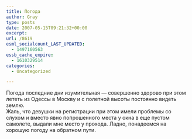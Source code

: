 ```yaml
---
title: Погода
author: Gray
type: posts
date: 2007-05-15T09:21:32+00:00
excerpt:
url: /8619
esml_socialcount_LAST_UPDATED:
  - 1497160563
essb_cache_expire:
  - 1610329514
categories:
  - Uncategorized

---
```








Погода последние дни изумительная &#8212; совершенно здорово при этом лететь из Одессы в Москву и с полетной высоты постоянно видеть землю.  
Жаль, что девушки на регистрации при этом имели проблемы со слухом и вместо явно попрошенного места у окна в еще пустом самолете, выдали мне место у прохода. Ладно, понадеемся на хорошую погоду на обратном пути.